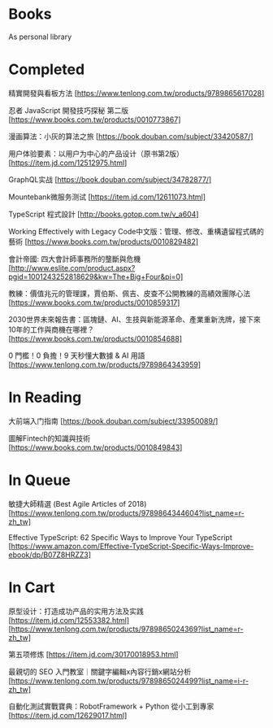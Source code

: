 # Books
As personal library

# Completed

精實開發與看板方法 [https://www.tenlong.com.tw/products/9789865617028]

忍者 JavaScript 開發技巧探秘 第二版 [https://www.books.com.tw/products/0010773867]

漫画算法：小灰的算法之旅 [https://book.douban.com/subject/33420587/]

用户体验要素：以用户为中心的产品设计（原书第2版）[https://item.jd.com/12512975.html]

GraphQL实战 [https://book.douban.com/subject/34782877/]

Mountebank微服务测试 [https://item.jd.com/12611073.html]

TypeScript 程式設計 [http://books.gotop.com.tw/v_a604]

Working Effectively with Legacy Code中文版：管理、修改、重構遺留程式碼的藝術 [https://www.books.com.tw/products/0010829482]

會計帝國: 四大會計師事務所的壟斷與危機 [http://www.eslite.com/product.aspx?pgid=1001243252818629&kw=The+Big+Four&pi=0]

教練：價值兆元的管理課，賈伯斯、佩吉、皮查不公開教練的高績效團隊心法 [https://www.books.com.tw/products/0010859317]

2030世界未來報告書：區塊鏈、AI、生技與新能源革命、產業重新洗牌，接下來10年的工作與商機在哪裡？ [https://www.books.com.tw/products/0010854688]

0 門檻！0 負擔！9 天秒懂大數據 & AI 用語 [https://www.tenlong.com.tw/products/9789864343959]

# In Reading

大前端入门指南 [https://book.douban.com/subject/33950089/]

圖解Fintech的知識與技術 [https://www.books.com.tw/products/0010849843]

# In Queue

敏捷大師精選 (Best Agile Articles of 2018) [https://www.tenlong.com.tw/products/9789864344604?list_name=r-zh_tw]

Effective TypeScript: 62 Specific Ways to Improve Your TypeScript [https://www.amazon.com/Effective-TypeScript-Specific-Ways-Improve-ebook/dp/B07Z8HRZZ3]

# In Cart

原型设计：打造成功产品的实用方法及实践 [https://item.jd.com/12553382.html] [https://www.tenlong.com.tw/products/9789865024369?list_name=r-zh_tw]

第五项修炼 [https://item.jd.com/30170018953.html]

最親切的 SEO 入門教室｜關鍵字編輯x內容行銷x網站分析 [https://www.tenlong.com.tw/products/9789865024499?list_name=i-r-zh_tw]

自動化測試實戰寶典：RobotFramework + Python 從小工到專家 [https://item.jd.com/12629017.html]
